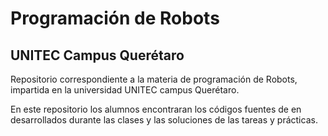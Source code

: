 # Programación de Robots
## UNITEC Campus Querétaro

Repositorio correspondiente a la materia de programación de Robots, impartida en la universidad UNITEC campus Querétaro.

En este repositorio los alumnos encontraran los códigos fuentes de en desarrollados durante las clases y las soluciones de las tareas y prácticas.
